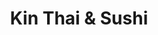 ---
layout: place
title: Kin Thai & Sushi
permalink: /texas/san-antonio/kin-thai-sushi.html
stateAbbr: TX
stateName: Texas
cityName: San Antonio
seo:
  type: restaurant
  links: null
place_id: ChIJcQ03oAdlXIYRhfGC4fi9xmA
photos:
  - name: >-
      places/ChIJcQ03oAdlXIYRhfGC4fi9xmA/photos/AeeoHcJfC5R8B1nIvkL6iLBamb7Gcs6mqrQ6pwb9meEtSSrVqC8VXwc99V4aDtSpxewiv-IEFy5dmcYgs0HxXURRkzYMJIpGkEUlYPtRGFyEVncfPDDYA8s_1rdUbEL3OH1vplmXk7yBPIaeAYoykHK3izGz-7_UWkfgskOH4nSb0J0N6V0DSojgHSVq6yi9QWTNG7p-Xpg_a4jxRJ5sgyoHFHk-sG74hUnJ-J2cJWspsMXouxOdxvFBG-ge9UpwQFZHpRFrNIpGKCUzkAS5u8de5dLEZWr2UzWKnwKunL6KSriQ-i3lJe-dPkouCnyzEoyxo-_FtUtzbECi7cIO_-GGeIX-NnEg_S-cNTRDiVvn3HqGr3S_1xmvWoA4143MTzue9Rwh4-SQZlBMEFiLv49jVM26DFW3KQxxc0Sb9Ofb4uomtCQt
    widthPx: 4032
    heightPx: 3024
    authorAttributions:
      - displayName: Matt Rasmussen
        uri: https://maps.google.com/maps/contrib/105173629135537836440
        photoUri: >-
          https://lh3.googleusercontent.com/a-/ALV-UjW6GwWGUJtCfmGfJ219pLPyQY9Bn4X4k_Ij7HvrRO432ueyAL2Xaw=s100-p-k-no-mo
    flagContentUri: >-
      https://www.google.com/local/imagery/report/?cb_client=maps_api_places.places_api&image_key=!1e10!2sCIHM0ogKEICAgID6s9ykswE&hl=en-US
    googleMapsUri: >-
      https://www.google.com/maps/place//data=!3m4!1e2!3m2!1sCIHM0ogKEICAgID6s9ykswE!2e10!4m2!3m1!1s0x865c6507a0370d71:0x60c6bdf8e182f185
  - name: >-
      places/ChIJcQ03oAdlXIYRhfGC4fi9xmA/photos/AeeoHcJzu1e-uLJSlO7GtXD7yoLxQXtmW8nggXkP93x1NoJawCg_gOPkkZdxEnxX3btMZ2atVeO8vsrxUoRjvTyTr9111FGelKRpHvl0u8eZoYG0BQHPnqeT3znBJpyFXe76WaJ7akPXoTs_533DMfLygzfDQ5D65tQnbg1ZdGmJ7D0g213EbU3uN184IoikJSdtnN7xpgFsdMcRYDyEnvOY6HFci48KsK4XYA_TIYLjKqzFzDvtY4ImMSxb0vczJkVkHv6fKLmNmPuUsVpqFQoiZ51EJ31MRwJCG02vkPrJHn6ZYg
    widthPx: 960
    heightPx: 960
    authorAttributions:
      - displayName: Kin Thai & Sushi
        uri: https://maps.google.com/maps/contrib/107146749842299312262
        photoUri: >-
          https://lh3.googleusercontent.com/a/ACg8ocIztUM1rLYyBagfWSiot2WBVsrH5fLwbCMBeJio_uiCQyo6Fg=s100-p-k-no-mo
    flagContentUri: >-
      https://www.google.com/local/imagery/report/?cb_client=maps_api_places.places_api&image_key=!1e10!2sAF1QipPnV5nyZfZxXMWnkmkps9MjT_mYDoXNk-8_5iGu&hl=en-US
    googleMapsUri: >-
      https://www.google.com/maps/place//data=!3m4!1e2!3m2!1sAF1QipPnV5nyZfZxXMWnkmkps9MjT_mYDoXNk-8_5iGu!2e10!4m2!3m1!1s0x865c6507a0370d71:0x60c6bdf8e182f185
  - name: >-
      places/ChIJcQ03oAdlXIYRhfGC4fi9xmA/photos/AeeoHcLn-l80zG3w1WFt-lueBynBYzmkyuV6VIsqy7c7IAb-7WPJcZFjsc1lbMhlbJfUjxwzN_o90Epov0KZ9Hb2vgdumzbJqV-76Dj4InVtvuyCodgQMvECOm5CDWMW_v0eu2wLDHMDqbZkEl7rux3esnhSPRGbBeLTaApi8MzApwE3oTYylJpYKFmS7ip6cwvpmTiNBNhHusE-rgoa_3p_JfE1dqR5cPkPLSdZk-ksIbzb29EgBz5ix1nSSTnyKHUTSG1oJ5TQ7zK_w6Gf5D8w6Y2rct2xtTWthKBKJ9bAVnbRzEjzrbn19jmdjIr50f_RRxd3puGp_NQh5AK5ez2ciaHopHzCmKxQjZJSWCqIvy_5oGUxddliuqrvBrsGU5Y4dj8omi14AmPJv4gJlBe91KnPPK-tfXreBHHAJhOvFCiweNup
    widthPx: 4032
    heightPx: 3024
    authorAttributions:
      - displayName: Eric Johnson
        uri: https://maps.google.com/maps/contrib/102325409891965001150
        photoUri: >-
          https://lh3.googleusercontent.com/a-/ALV-UjUUsDW7BjmY0pxPXNPyCDwXt5o-KlGo9BzCYofHpqECXbgtB7kAnQ=s100-p-k-no-mo
    flagContentUri: >-
      https://www.google.com/local/imagery/report/?cb_client=maps_api_places.places_api&image_key=!1e10!2sCIHM0ogKEICAgICe0bjS9AE&hl=en-US
    googleMapsUri: >-
      https://www.google.com/maps/place//data=!3m4!1e2!3m2!1sCIHM0ogKEICAgICe0bjS9AE!2e10!4m2!3m1!1s0x865c6507a0370d71:0x60c6bdf8e182f185
  - name: >-
      places/ChIJcQ03oAdlXIYRhfGC4fi9xmA/photos/AeeoHcL7joMKF85N0AB5MJ6BF4-ZhSyAede8tIZ_nQQaJPZ1o2VxrXeMsB8QoVg0eM1b7MMhw69pnHUI3udCtVBoEd4FxpDLeUF4huyxQ3Dm9-OZay6535qISHmYmSeztmr-wzoTY3QNJ9UyL3XLONrWqZEOafbDGj1SgTyInszqptfxNRqVQFh4rq7qjXKSlDkQwF4FgLbwv0ZjTJM71l7bJreIUowzyk_qSZsIdx2qOIaX46lV16nFuWl8s9frLgV5EWNRAOzZXmQyhQzOS0WT0iXoD6_DTKtXOIkF4YcbGkFtKe2MP8fh7vahKZUtdlwdd7Qn0AhCuy1tPBaQpkx6drnYD_lgbE9G-PiYjyQRn6m98iBBC7IYwXfUmjw2l1i0xtxMj7XKuPVnwA9cZyK7LftzINdvJjxwrileEEF8ylhhv9R2
    widthPx: 3000
    heightPx: 4000
    authorAttributions:
      - displayName: Jason Woods
        uri: https://maps.google.com/maps/contrib/115196976545177012345
        photoUri: >-
          https://lh3.googleusercontent.com/a-/ALV-UjVZ1bKLsjf3Ht9o2fH4g016CEmtXKzRYng0el7jmLmkAoHBa7VY=s100-p-k-no-mo
    flagContentUri: >-
      https://www.google.com/local/imagery/report/?cb_client=maps_api_places.places_api&image_key=!1e10!2sCIHM0ogKEICAgIDLn97WmAE&hl=en-US
    googleMapsUri: >-
      https://www.google.com/maps/place//data=!3m4!1e2!3m2!1sCIHM0ogKEICAgIDLn97WmAE!2e10!4m2!3m1!1s0x865c6507a0370d71:0x60c6bdf8e182f185
  - name: >-
      places/ChIJcQ03oAdlXIYRhfGC4fi9xmA/photos/AeeoHcIhJ2NnGf6bVmn4_xaz1DpdITVhQb85KVCCOt5pryiEttD_xgUk1ldC0ZNtq-wFmvYLu9v9TW4apYWyaQlm6DAcYFYm91CpAytNFiGu38lVX5SdgCJ6O8potyfKNfy9fhYm8lX4GW87ZeQ5YmFOu-XVQ_1WSlK1Yxf-r89ORweYsCqx5lBE9-vOdXBXQ_FETYBZQS5RcdFg1zOgy7luIMB3a4Yf9Qqkz4dnLLvGuMlG-zpe1uG7TZYhEEfIMZHOylkuGhij_jDOsqUegmWt1gU0-ItYVp92IrbVljPbLySLXC_t3yrLVN09jFEA7IqGllB483au_49tPzQzz2V7e3nSMPSqNaBlfDaEWE65Fp4wNHpdUVAPu3PE606t4pYhO6C47VsSQo1mlZNgNwpvRmA947tBQm47EpMrqf-bu0EXiQ
    widthPx: 4032
    heightPx: 3024
    authorAttributions:
      - displayName: Vince Ng
        uri: https://maps.google.com/maps/contrib/111465707539517965854
        photoUri: >-
          https://lh3.googleusercontent.com/a-/ALV-UjVLfYDwVEIx5xwWfzkiLTG130iblZb0ZC8h9GFzMeNb-ihl9Yvlmw=s100-p-k-no-mo
    flagContentUri: >-
      https://www.google.com/local/imagery/report/?cb_client=maps_api_places.places_api&image_key=!1e10!2sCIHM0ogKEICAgICpjIC3Ag&hl=en-US
    googleMapsUri: >-
      https://www.google.com/maps/place//data=!3m4!1e2!3m2!1sCIHM0ogKEICAgICpjIC3Ag!2e10!4m2!3m1!1s0x865c6507a0370d71:0x60c6bdf8e182f185
  - name: >-
      places/ChIJcQ03oAdlXIYRhfGC4fi9xmA/photos/AeeoHcKByx7GTaqeQiuYMZmAar-fAJ0T8u84E5s-WI8zkmPWTmBbRI3XUpNVbJj2k8eHt9edabvzbnaairYlw0gc2RKqkTuh_P38hUJDsmuLxAKlEdWZwPBHHmFE3s2jY7Fnfoh6KJE4VZRhapHI0nfzMZizddBXIZla4GPr6mysmNJBCpQSCVgZTImf7dJ21ohkrmkozKi9KEB4B0baL3JWYJR6KK6EX9rwEPf-IO4U5jKccX0jXERO59rhlO-74GoUvFHdHKusAj0p7od9Ej6Eu8jd81Aat9VjQl2ADyO3vN9tEemiY8qxdr7ydWoRJBGAEwNH1tTeSTwI6An4XIzsUl8Fw1cTsr70tZQ7tskc7LpwC5UvcI2UyhsNCwb9UUETdIwiBCWig-Ry_eMNlWNiliLQo33nyDDoNgYHvJzNwzE
    widthPx: 4032
    heightPx: 2268
    authorAttributions:
      - displayName: Grishma Radadiya
        uri: https://maps.google.com/maps/contrib/101353294733702493812
        photoUri: >-
          https://lh3.googleusercontent.com/a/ACg8ocJuzu66nOETRBMj5EPRMPFaWvoN8phdkka78B0JQzFlBdmtFQ=s100-p-k-no-mo
    flagContentUri: >-
      https://www.google.com/local/imagery/report/?cb_client=maps_api_places.places_api&image_key=!1e10!2sCIHM0ogKEICAgIDj7I7OcA&hl=en-US
    googleMapsUri: >-
      https://www.google.com/maps/place//data=!3m4!1e2!3m2!1sCIHM0ogKEICAgIDj7I7OcA!2e10!4m2!3m1!1s0x865c6507a0370d71:0x60c6bdf8e182f185
  - name: >-
      places/ChIJcQ03oAdlXIYRhfGC4fi9xmA/photos/AeeoHcKaPgsVcBgMRFk0uNn5FWvN98ecdR6r7U_mxeRJDDXUEz3Cwqr-kgS4cNeYA0w8V6JQ5TMTc7iqlsFYotA1SxM2HjXtddgtTM2AAjpgKoo_MerHURtqYIkyibAsCfo-nJgQ7rZjcZeGNO-MvFIZLVVSPMeMO8oh3bzp59B-xNERj2tciO4yOZLYlwdVNi5ta0DaUThubAHMM0BBGZAvuiUuXCuPXnolXNNHblVMroAJm5tQ2D7jCUFPLysDXKrWF1tkuP3t72KNECTBkOJ5A6FUwHTrxnVgHUss39lsr5LK1qON9fLGGlfnd5-Apya69GmMhdfcP4NPEMYfWG2pVBCaAwuLyWlg5vaZPHJhGWZYBeMc2F65rvB9dK63m323lAddc59cbjotCNOybu92Wj2NKQmczkUzXG-3Th6jRg_cLr3C
    widthPx: 2992
    heightPx: 2992
    authorAttributions:
      - displayName: Stefanie Roberson
        uri: https://maps.google.com/maps/contrib/116694565402286377327
        photoUri: >-
          https://lh3.googleusercontent.com/a-/ALV-UjXl-gxOOHVPuxcs1YkMuY9k9Vx2xxrSCo2L6aXgwMVXzGFtr5hg=s100-p-k-no-mo
    flagContentUri: >-
      https://www.google.com/local/imagery/report/?cb_client=maps_api_places.places_api&image_key=!1e10!2sCIHM0ogKEICAgID99fuvxAE&hl=en-US
    googleMapsUri: >-
      https://www.google.com/maps/place//data=!3m4!1e2!3m2!1sCIHM0ogKEICAgID99fuvxAE!2e10!4m2!3m1!1s0x865c6507a0370d71:0x60c6bdf8e182f185
  - name: >-
      places/ChIJcQ03oAdlXIYRhfGC4fi9xmA/photos/AeeoHcKVF8xd4E9AL81HINdNNvGYE-hcun9yWZFwekJjHyZVJQWmMvBBk56xTo3XpzhMixmt5PLr1u0w3831olYAh179KlTkWAv5jHAZVtOET7QBn6207kzgeSisjra7VnqkpseIqRuvDeXC7Tb9Oq1ZFCgK3g_1c9Z1NcCqiNfbzh4SQLDE0vbTPfrceKgivhwtGapi5Qfv3WsZeCZcy3LMjawX1a3A-BQdX1QxFHbQYCSBtGiF_78TVeiEdGk2Udx6OyXttnBCUoj3zQx-aoRQRdwDdOJ_EFfNlvh385CFyIgZbM9ysMFY9MSng8mq_O5k1p3e3zC5tf-cg9aFCDjcc1m9COQunMdxWs9GlARpgkYmPUGarWRruwJxex32X2SStUL4tvoOIUv9u7XkM8aYLabNZVU3IgRgvNC89YUDCS-98xs
    widthPx: 2140
    heightPx: 2854
    authorAttributions:
      - displayName: Emily Ann Ibarra
        uri: https://maps.google.com/maps/contrib/106770634724493936449
        photoUri: >-
          https://lh3.googleusercontent.com/a-/ALV-UjXrJD9FliD4hoqRznV64RsNomZcW8rNMoCkQhkq_LiIV8V2BD3G=s100-p-k-no-mo
    flagContentUri: >-
      https://www.google.com/local/imagery/report/?cb_client=maps_api_places.places_api&image_key=!1e10!2sCIHM0ogKEICAgIDa-L2N9gE&hl=en-US
    googleMapsUri: >-
      https://www.google.com/maps/place//data=!3m4!1e2!3m2!1sCIHM0ogKEICAgIDa-L2N9gE!2e10!4m2!3m1!1s0x865c6507a0370d71:0x60c6bdf8e182f185
  - name: >-
      places/ChIJcQ03oAdlXIYRhfGC4fi9xmA/photos/AeeoHcIhwOzK5odXKBTkpwzBurwn7ZaKFH3McnOnp14MZU4xA8bH3-jbc2AoxDH8rdGDc4mImz101eMWbnFarz6G53dj4_XCbpOq6pZZW7_KTl4p3QENL24vBcwrvrbXT9jPyRpyyvYBcyzLTEpi-U3O9xZzQ4a9mmBL8hd5Yx9IVSLSe4rZRAMWx4KIOd66xWUkdwTjLGGC02D-k3Xkp49rbVSgA6aGpiMNYlRquHV4ssTAfuTzjYQTD0GxUYEF8hRiyqAuEyVp0n4jiVjDBLM5S5F0pOXPJakKguqiamM2AuZfSeDr9NvRoJIIhBjAN7cOM6V3Vvj0kP3YUtUiy0AtPadY3pp9NwlUFg2Jk9zXH-0kbc_TNfEKgqgOYRXCkBXUuIIof2Tib2jmq6jSIa2dbs_m7cGR15KT_AG76j7yLo4kEME
    widthPx: 4000
    heightPx: 3000
    authorAttributions:
      - displayName: Julie Burns
        uri: https://maps.google.com/maps/contrib/101946385646143248282
        photoUri: >-
          https://lh3.googleusercontent.com/a-/ALV-UjUqHzHsCISjVRdunNjlQ0VXzIsrhhpjFV1rurePiJwSUkgl5nwDLQ=s100-p-k-no-mo
    flagContentUri: >-
      https://www.google.com/local/imagery/report/?cb_client=maps_api_places.places_api&image_key=!1e10!2sCIHM0ogKEICAgICD_rzbzgE&hl=en-US
    googleMapsUri: >-
      https://www.google.com/maps/place//data=!3m4!1e2!3m2!1sCIHM0ogKEICAgICD_rzbzgE!2e10!4m2!3m1!1s0x865c6507a0370d71:0x60c6bdf8e182f185
  - name: >-
      places/ChIJcQ03oAdlXIYRhfGC4fi9xmA/photos/AeeoHcKfrWmHWRRymu0IqYg7dIV2F1LpGUS6hRUn25BigZhur1LG5Q2LNpbKi5HmFG-Ca46IwXsvf5MCS3MaH9_2uoFUQesAvP0ql4cwr3aNNQ8RzHf1zFCzqDcgG0kbxWZQqH1ItKauWSJGcKRjztjCuwMKLpRpiAyPL8ruXk8IN_WLxzA8pWT6v86IhVtNQuc6cDqGhGxMJyAKGbMR1bXVDDIgeUxqtQoDWbEY1hckMISrsdN8CneKqZr_MyD6S2ytnBldriAQtVP7YFJvuQ1jLydNZxQelYoFOBTQjj-EX5sWJ-mSsFjhOsXycCi9gHJ4AMD3_VBqbEg9MqwU1d5gNAkw8_9vDePZzuHLb2pC372kJhWe2zRJ8rE8NOMuLHwLZVOV5PtRRTTBC9GrHK4wJXu03KVdHzKMx5lQ-vV4eLz77Q
    widthPx: 4000
    heightPx: 1868
    authorAttributions:
      - displayName: Clint Church
        uri: https://maps.google.com/maps/contrib/110793460822882822141
        photoUri: >-
          https://lh3.googleusercontent.com/a/ACg8ocLYKYKnnLjJlSwEHeqNqt-UF6xBFdOBgTs2pdI5-_hdBXv_7A=s100-p-k-no-mo
    flagContentUri: >-
      https://www.google.com/local/imagery/report/?cb_client=maps_api_places.places_api&image_key=!1e10!2sCIHM0ogKEICAgICXgp3BCw&hl=en-US
    googleMapsUri: >-
      https://www.google.com/maps/place//data=!3m4!1e2!3m2!1sCIHM0ogKEICAgICXgp3BCw!2e10!4m2!3m1!1s0x865c6507a0370d71:0x60c6bdf8e182f185
address: '22211 I-10 W Access Rd #1102, San Antonio, TX 78256, USA'
street: '22211 I-10 W Access Rd #1102'
city: San Antonio
state: TX
zip: '78256'
country: USA
neighborhood: Northwest Side
latitude: '29.648287'
longitude: '-98.624405'
accessibility_options:
  wheelchairAccessibleParking: true
  wheelchairAccessibleEntrance: true
  wheelchairAccessibleRestroom: true
  wheelchairAccessibleSeating: true
business_status: OPERATIONAL
name: Kin Thai & Sushi
google_maps_links:
  directionsUri: >-
    https://www.google.com/maps/dir//''/data=!4m7!4m6!1m1!4e2!1m2!1m1!1s0x865c6507a0370d71:0x60c6bdf8e182f185!3e0
  placeUri: https://maps.google.com/?cid=6973469949662785925
  writeAReviewUri: >-
    https://www.google.com/maps/place//data=!4m3!3m2!1s0x865c6507a0370d71:0x60c6bdf8e182f185!12e1
  reviewsUri: >-
    https://www.google.com/maps/place//data=!4m4!3m3!1s0x865c6507a0370d71:0x60c6bdf8e182f185!9m1!1b1
  photosUri: >-
    https://www.google.com/maps/place//data=!4m3!3m2!1s0x865c6507a0370d71:0x60c6bdf8e182f185!10e5
primary_type: Thai Restaurant
opening_hours:
  regular: null
  current: null
secondary_opening_hours:
  regular:
    weekdayDescriptions: null
    type: null
  current:
    weekdayDescriptions: null
    type: null
phone: null
price_level: null
price_range: null
rating: null
rating_count: 0
website: null
description: >-
  Discover Kin Thai & Sushi in San Antonio, TX$$$Kin Thai & Sushi in San
  Antonio, TX, brings together a vibrant mix of fresh sushi and authentic Thai
  flavors in a relaxed setting that's perfect for casual dining. This spot
  stands out with its diverse menu featuring expertly prepared sushi rolls and
  Thai specialties that highlight bold tastes and high-quality ingredients. The
  eatery boasts a welcoming atmosphere that's ideal for those seeking sushi
  restaurants in the area, making it a go-to choice for flavorful meals without
  the fuss. Accessibility features like wheelchair-friendly parking and
  entrances add to the convenience, ensuring everyone can enjoy the experience.
  Whether you're exploring Japanese-inspired places near you or craving a
  satisfying lunch, this location delivers on taste and ease.
generative_summary: >-
  Discover Kin Thai & Sushi in San Antonio, TX$$$Kin Thai & Sushi in San
  Antonio, TX, brings together a vibrant mix of fresh sushi and authentic Thai
  flavors in a relaxed setting that's perfect for casual dining. This spot
  stands out with its diverse menu featuring expertly prepared sushi rolls and
  Thai specialties that highlight bold tastes and high-quality ingredients. The
  eatery boasts a welcoming atmosphere that's ideal for those seeking sushi
  restaurants in the area, making it a go-to choice for flavorful meals without
  the fuss. Accessibility features like wheelchair-friendly parking and
  entrances add to the convenience, ensuring everyone can enjoy the experience.
  Whether you're exploring Japanese-inspired places near you or craving a
  satisfying lunch, this location delivers on taste and ease.
generative_disclosure: Summarized by AI using the Grok-3-Mini model.
reviews: null
review_summary: >-
  What Guests Are Saying About This Spot$$$Folks who visit this sushi spot often
  rave about the delicious sushi selections, including fresh options that hit
  the spot just right, paired with tasty Thai dishes that keep things exciting.
  Many highlight the friendly and attentive service that makes every meal feel
  welcoming and enjoyable, adding a nice touch to the overall vibe. Reviewers
  appreciate the reasonable prices, which make it a solid pick for anyone
  looking for great value without breaking the bank. The pleasant atmosphere
  gets plenty of nods for its casual feel, perfect for unwinding over a meal. If
  you're on the hunt for top-rated sushi near you, this place comes through with
  honest flavors and a positive dining experience that leaves people coming back
  for more.
review_disclosure: Summarized by AI using the Grok-3-Mini model.
parking_options: null
payment_options: null
allow_dogs: null
curbside_pickup: null
delivery: null
dine_in: null
good_for_children: null
good_for_groups: null
good_for_sports: null
live_music: null
menu_for_children: null
outdoor_seating: null
reservable: null
restroom: null
serves_beer: null
serves_breakfast: null
serves_brunch: null
serves_cocktails: null
serves_coffee: null
serves_dinner: null
serves_dessert: null
serves_lunch: null
serves_vegetarian_food: null
serves_wine: null
takeout: null
update_category: pro
places_description: null

---